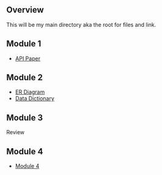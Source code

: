 ﻿## Overview

This will be my main directory aka the root for files and link.

## Module 1
*   [API Paper](https://github.com/countyflipper/CompanyEmployees/blob/master/files/Stefan%20DeRosa%20-%20Application%20Programming%20Interfaces.pdf)


## Module 2
*   [ER Diagram](https://github.com/countyflipper/CompanyEmployees/blob/master/files/Stefan%20DeRosa%20-%20Data%20Dictionary.pdf)
*   [Data Dictionary](https://github.com/countyflipper/CompanyEmployees/blob/master/files/Stefan%20DeRosa%20-%20ERD.pdf)

## Module 3
Review

## Module 4
*   [Module 4](https://github.com/countyflipper/CompanyEmployees/tree/Module4)


